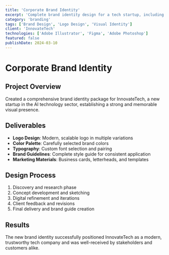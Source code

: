 ```yaml
---
title: 'Corporate Brand Identity'
excerpt: 'Complete brand identity design for a tech startup, including logo, colors, and visual guidelines'
category: 'branding'
tags: ['Brand Design', 'Logo Design', 'Visual Identity']
client: 'InnovateTech'
technologies: ['Adobe Illustrator', 'Figma', 'Adobe Photoshop']
featured: false
publishDate: 2024-03-10
---
```


# Corporate Brand Identity

## Project Overview

Created a comprehensive brand identity package for InnovateTech, a new startup in the AI technology sector, establishing a strong and memorable visual presence.

## Deliverables

- **Logo Design**: Modern, scalable logo in multiple variations
- **Color Palette**: Carefully selected brand colors
- **Typography**: Custom font selection and pairing
- **Brand Guidelines**: Complete style guide for consistent application
- **Marketing Materials**: Business cards, letterheads, and templates

## Design Process

1. Discovery and research phase
2. Concept development and sketching
3. Digital refinement and iterations
4. Client feedback and revisions
5. Final delivery and brand guide creation

## Results

The new brand identity successfully positioned InnovateTech as a modern, trustworthy tech company and was well-received by stakeholders and customers alike.
